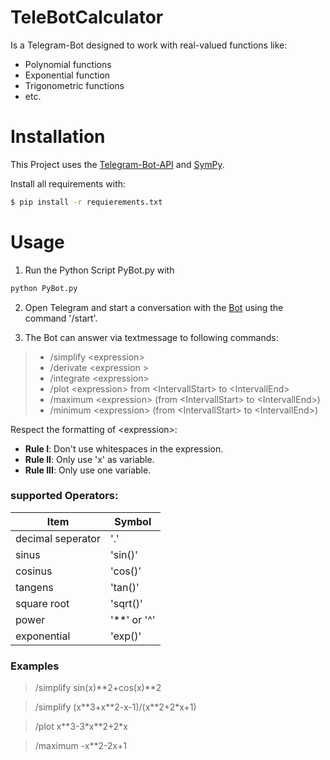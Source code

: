 

# TeleBotCalculator

Is a Telegram-Bot designed to work with 
real-valued functions like:

- Polynomial functions
- Exponential function
- Trigonometric functions
- etc.

# Installation

This Project uses the [Telegram-Bot-API](https://github.com/eternnoir/pyTelegramBotAPI) and [SymPy](https://docs.sympy.org/dev/index.html).

Install all requirements with:
```bash
$ pip install -r requierements.txt
```

# Usage
1. Run the Python Script PyBot.py with
````bash
python PyBot.py
````
2. Open Telegram and start a conversation with the [Bot](https://t.me/MathCalcultorBot) using the command '/start'. 

3. The Bot can answer via textmessage to following commands:
> - /simplify \<expression> 
>- /derivate \<expression > 
>- /integrate \<expression> 
>- /plot \<expression> from \<IntervallStart> to \<IntervallEnd> 
>- /maximum \<expression> (from \<IntervallStart> to \<IntervallEnd>) 
>- /minimum \<expression> (from \<IntervallStart> to \<IntervallEnd>)

Respect  the formatting of \<expression>:
- **Rule I**: Don't use whitespaces in the expression. 
- **Rule  II**: Only use 'x' as variable. 
- **Rule III**: Only use one variable.
    
### supported Operators:

| Item              | Symbol      |
|-------------------|-------------|
| decimal seperator | '.'         |
| sinus             | 'sin()'     |
| cosinus           | 'cos()'     |
| tangens           | 'tan()'     |
| square root       | 'sqrt()'    |
| power             | '**' or '^' |
| exponential       | 'exp()'     |
    
### Examples


> /simplify sin(x)\*\*2+cos(x)\*\*2
>>

> /simplify (x\*\*3+x\*\*2-x-1)/(x\*\*2+2\*x+1)
>>

> /plot x\*\*3-3*x\*\*2+2\*x
>>

> /maximum -x**2-2x+1
>>



